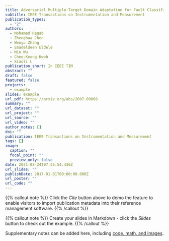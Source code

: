 ```yaml
---
title: Adversarial Multiple-Target Domain Adaptation for Fault Classification
subtitle: IEEE Transactions on Instrumentation and Measurement
publication_types:
  - "2"
authors:
  - Mohamed Ragab
  - Zhenghua Chen
  - Wenyu Zhang
  - Emadeldeen Eldele
  - Min Wu
  - Chee-Keong Kwoh
  - Xiaoli L
publication_short: In IEEE TIM
abstract: ""
draft: false
featured: false
projects:
  - example
slides: example
url_pdf: https://arxiv.org/abs/2007.09868
summary: ""
url_dataset: ""
url_project: ""
url_source: ""
url_video: ""
author_notes: []
doi: ""
publication: IEEE Transactions on Instrumentation and Measurement
tags: []
image:
  caption: ""
  focal_point: ""
  preview_only: false
date: 2021-08-24T07:45:54.436Z
url_slides: ""
publishDate: 2017-01-01T00:00:00.000Z
url_poster: ""
url_code: ""
---
```


{{% callout note %}}
Click the *Cite* button above to demo the feature to enable visitors to import publication metadata into their reference management software.
{{% /callout %}}

{{% callout note %}}
Create your slides in Markdown - click the *Slides* button to check out the example.
{{% /callout %}}

Supplementary notes can be added here, including [code, math, and images](https://wowchemy.com/docs/writing-markdown-latex/).
